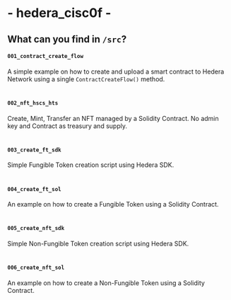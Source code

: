 # - hedera_cisc0f - 
## What can you find in `/src`?
#### `001_contract_create_flow`
A simple example on how to create and upload a smart contract to Hedera Network using a single `ContractCreateFlow()` method.
#
#### `002_nft_hscs_hts`
Create, Mint, Transfer an NFT managed by a Solidity Contract. No admin key and Contract as treasury and supply.
#
#### `003_create_ft_sdk`
Simple Fungible Token creation script using Hedera SDK.
#
#### `004_create_ft_sol`
An example on how to create a Fungible Token using a Solidity Contract.
#
#### `005_create_nft_sdk`
Simple Non-Fungible Token creation script using Hedera SDK.
#
#### `006_create_nft_sol`
An example on how to create a Non-Fungible Token using a Solidity Contract.